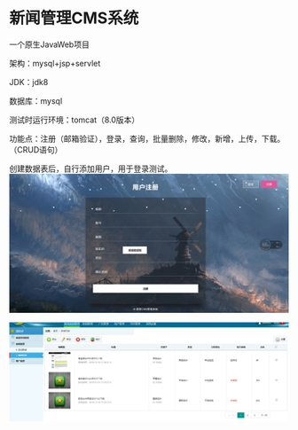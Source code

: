 # 新闻管理CMS系统
一个原生JavaWeb项目

架构：mysql+jsp+servlet

JDK：jdk8

数据库：mysql

测试时运行环境：tomcat（8.0版本）

功能点：注册（邮箱验证），登录，查询，批量删除，修改，新增，上传，下载。（CRUD语句）

创建数据表后，自行添加用户，用于登录测试。
![图片404](https://github.com/Snykta/GalaCMS/blob/master/WebContent/images/Snipaste_2019-05-20_11-19-43.png)

![图片404](https://github.com/Snykta/GalaCMS/blob/master/WebContent/images/ne_nwes.png)

